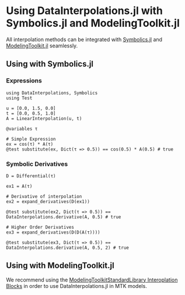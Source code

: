 # Using DataInterpolations.jl with Symbolics.jl and ModelingToolkit.jl

All interpolation methods can be integrated with [Symbolics.jl](https://symbolics.juliasymbolics.org/stable/) and [ModelingToolkit.jl](https://docs.sciml.ai/ModelingToolkit/stable/) seamlessly.

## Using with Symbolics.jl

### Expressions

```@example symbolics
using DataInterpolations, Symbolics
using Test

u = [0.0, 1.5, 0.0]
t = [0.0, 0.5, 1.0]
A = LinearInterpolation(u, t)

@variables τ

# Simple Expression
ex = cos(τ) * A(τ)
@test substitute(ex, Dict(τ => 0.5)) == cos(0.5) * A(0.5) # true
```

### Symbolic Derivatives

```@example symbolics
D = Differential(τ)

ex1 = A(τ)

# Derivative of interpolation
ex2 = expand_derivatives(D(ex1))

@test substitute(ex2, Dict(τ => 0.5)) == DataInterpolations.derivative(A, 0.5) # true

# Higher Order Derivatives
ex3 = expand_derivatives(D(D(A(τ))))

@test substitute(ex3, Dict(τ => 0.5)) == DataInterpolations.derivative(A, 0.5, 2) # true
```

## Using with ModelingToolkit.jl

We recommend using the 
[ModelingToolkitStandardLibrary Interoplation Blocks](https://docs.sciml.ai/ModelingToolkitStandardLibrary/stable/tutorials/input_component/) 
in order to use DataInterpolations.jl in MTK models.
